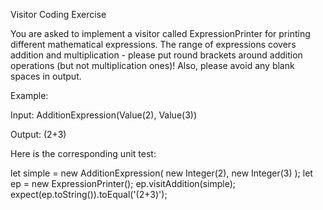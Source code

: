 Visitor Coding Exercise

You are asked to implement a visitor called ExpressionPrinter  for printing different mathematical expressions. The range of expressions covers addition and multiplication - please put round brackets around addition operations (but not multiplication ones)! Also, please avoid any blank spaces in output.

Example:

Input: AdditionExpression(Value(2), Value(3)) 

Output: (2+3) 

Here is the corresponding unit test:

let simple = new AdditionExpression(
  new Integer(2), new Integer(3)
);
let ep = new ExpressionPrinter();
ep.visitAddition(simple);
expect(ep.toString()).toEqual('(2+3)');
